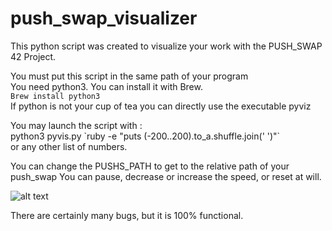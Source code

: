 # push_swap_visualizer
This python script was created to visualize your work with the PUSH_SWAP
42 Project.

You must put this script in the same path of your program\
You need python3.
You can install it with Brew.\
`Brew install python3` \
If python is not your cup of tea you can directly use the executable pyviz

You may launch the script with : \
python3 pyvis.py \`ruby -e "puts (-200..200).to_a.shuffle.join(' ')"\` \
or any other list of numbers.

You can change the PUSHS_PATH to get to the relative path of your push_swap
You can pause, decrease or increase the speed, or reset at will.

![alt text](https://preview.ibb.co/go8HHx/Screen_Shot_2018_03_20_at_18_04_38.png "Screenshot")

There are certainly many bugs, but it is 100% functional.
